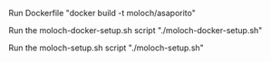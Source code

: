 Run Dockerfile   "docker build -t moloch/asaporito"

Run the moloch-docker-setup.sh script "./moloch-docker-setup.sh"

Run the moloch-setup.sh script "./moloch-setup.sh"



